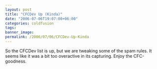 ```yaml
---
layout: post
title: "CFCDev Up (Kinda)"
date: "2006-07-06T19:07:00+06:00"
categories: coldfusion 
tags: 
banner_image: 
permalink: /2006/07/06/CFCDev-Up-Kinda
---
```


So the CFCDev list is up, but we are tweaking some of the spam rules. It seems like it was a bit too overactive in its capturing. Enjoy the CFC-goodness.